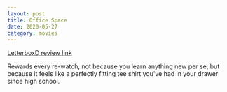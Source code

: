 ```yaml
---
layout: post
title: Office Space
date: 2020-05-27
category: movies
---
```

 
[LetterboxD review link](https://letterboxd.com/samarthbhaskar/film/office-space/1/)

Rewards every re-watch, not because you learn anything new per se, but because it feels like a perfectly fitting tee shirt you've had in your drawer since high school.